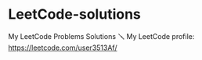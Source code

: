# LeetCode-solutions
My LeetCode Problems Solutions 🪛
My LeetCode profile:
https://leetcode.com/user3513Af/
